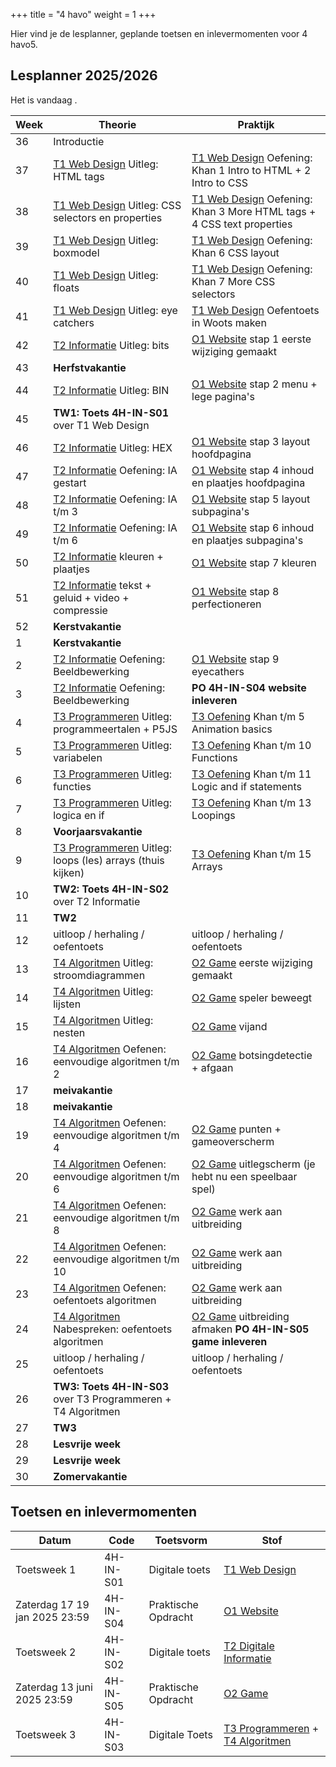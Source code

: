 +++
title = "4 havo"
weight = 1
+++

Hier vind je de lesplanner, geplande toetsen en inlevermomenten voor 4 havo5.

<!--more-->

## Lesplanner 2025/2026

<!-- 
Tip voor het maken van nieuwe lesplanners:
Maak een bronbestand in Excel
Knip en plak de juiste kolommen naar een editor
Vervang tab door | (kan in texteditor maar ook in Word: knip en plak een tab in het zoeken veld en type | in vervangen veld)
Knip en plak het resultaat hieronder
-->

<!-- Zet de huidige datum en weeknummer op de pagina -->
Het is vandaag <span id="vandaag"></span>.
<script type="text/javascript" src="https://cdn.jsdelivr.net/npm/luxon@3.0.1/build/global/luxon.min.js"></script>
<script>
/* source: https://stackoverflow.com/questions/6117814/get-week-of-year-in-javascript-like-in-php */
function getWeekNumber(d) {
    // Copy date so don't modify original
    d = new Date(Date.UTC(d.getFullYear(), d.getMonth(), d.getDate()));
    // Set to nearest Thursday: current date + 4 - current day number
    // Make Sunday's day number 7
    d.setUTCDate(d.getUTCDate() + 4 - (d.getUTCDay()||7));
    // Get first day of year
    var yearStart = new Date(Date.UTC(d.getUTCFullYear(),0,1));
    // Calculate full weeks to nearest Thursday
    var weekNo = Math.ceil(( ( (d - yearStart) / 86400000) + 1)/7);
    // Return array of year and week number
    return [weekNo];
}
const days =["zondag", "maandag", "dinsdag", "woensdag", "donderdag", "vrijdag", "zaterdag"];
const months =["januari","februari","maart","april","mei","juni","juli","augustus","september","oktober","november","december"]
const date = new Date();
document.getElementById("vandaag").innerHTML = `${days[date.getDay()]} ${date.getDate()} ${months[date.getMonth()]} ${date.getFullYear()}, week ${getWeekNumber(date)}`;
console.log("done");
</script>

Week|Theorie|Praktijk
--|--|--
36|Introductie|
37|[T1 Web Design](/theorie/webdesign/) Uitleg: HTML tags|[T1 Web Design](/theorie/webdesign/) Oefening: Khan 1 Intro to HTML + 2 Intro to CSS
38|[T1 Web Design](/theorie/webdesign/) Uitleg: CSS selectors en properties|[T1 Web Design](/theorie/webdesign/) Oefening: Khan 3 More HTML tags + 4 CSS text properties
39|[T1 Web Design](/theorie/webdesign/) Uitleg: boxmodel|[T1 Web Design](/theorie/webdesign/) Oefening: Khan 6 CSS layout
40|[T1 Web Design](/theorie/webdesign/) Uitleg: floats|[T1 Web Design](/theorie/webdesign/) Oefening: Khan 7 More CSS selectors
41|[T1 Web Design](/theorie/webdesign/) Uitleg: eye catchers|[T1 Web Design](/theorie/webdesign/) Oefentoets in Woots maken
42|[T2 Informatie](/theorie/informatie/) Uitleg: bits|[O1 Website](/opdrachten/website/) stap 1 eerste wijziging gemaakt
43|**Herfstvakantie**|
44|[T2 Informatie](/theorie/informatie/) Uitleg: BIN|[O1 Website](/opdrachten/website/) stap 2 menu + lege pagina's
45|**TW1: Toets 4H-IN-S01** over T1 Web Design|
46|[T2 Informatie](/theorie/informatie/) Uitleg: HEX|[O1 Website](/opdrachten/website/) stap 3 layout hoofdpagina
47|[T2 Informatie](/theorie/informatie/) Oefening: IA gestart|[O1 Website](/opdrachten/website/) stap 4 inhoud en plaatjes hoofdpagina
48|[T2 Informatie](/theorie/informatie/) Oefening: IA t/m 3|[O1 Website](/opdrachten/website/) stap 5 layout subpagina's
49|[T2 Informatie](/theorie/informatie/) Oefening: IA t/m 6|[O1 Website](/opdrachten/website/) stap 6 inhoud en plaatjes subpagina's
50|[T2 Informatie](/theorie/informatie/) kleuren + plaatjes| [O1 Website](/opdrachten/website/) stap 7 kleuren
51|[T2 Informatie](/theorie/informatie/) tekst + geluid + video + compressie| [O1 Website](/opdrachten/website/) stap 8 perfectioneren
52|**Kerstvakantie**|
1|**Kerstvakantie**|
2|[T2 Informatie](/theorie/informatie/) Oefening: Beeldbewerking|[O1 Website](/opdrachten/website/) stap 9 eyecathers
3|[T2 Informatie](/theorie/informatie/) Oefening: Beeldbewerking|**PO 4H-IN-S04 website inleveren**
4|[T3 Programmeren](/theorie/programmeren/) Uitleg: programmeertalen + P5JS|[T3 Oefening](/theorie/programmeren/) Khan t/m 5 Animation basics
5|[T3 Programmeren](/theorie/programmeren/) Uitleg: variabelen|[T3 Oefening](/theorie/programmeren/) Khan t/m 10 Functions
6|[T3 Programmeren](/theorie/programmeren/) Uitleg: functies|[T3 Oefening](/theorie/programmeren/) Khan t/m 11 Logic and if statements
7|[T3 Programmeren](/theorie/programmeren/) Uitleg: logica en if|[T3 Oefening](/theorie/programmeren/) Khan t/m 13 Loopings
8|**Voorjaarsvakantie**|
9|[T3 Programmeren](/theorie/programmeren/) Uitleg: loops (les) arrays (thuis kijken)|[T3 Oefening](/theorie/programmeren/) Khan t/m 15 Arrays
10|**TW2: Toets 4H-IN-S02** over T2 Informatie|
11|**TW2**|
12|uitloop / herhaling / oefentoets|uitloop / herhaling / oefentoets
13|[T4 Algoritmen](/theorie/algoritmen/) Uitleg: stroomdiagrammen|[O2 Game](/opdrachten/game/) eerste wijziging gemaakt
14|[T4 Algoritmen](/theorie/algoritmen/) Uitleg: lijsten|[O2 Game](/opdrachten/game/) speler beweegt
15|[T4 Algoritmen](/theorie/algoritmen/) Uitleg: nesten|[O2 Game](/opdrachten/game/) vijand
16|[T4 Algoritmen](/theorie/algoritmen/) Oefenen: eenvoudige algoritmen t/m 2|[O2 Game](/opdrachten/game/) botsingdetectie + afgaan
17|**meivakantie**|
18|**meivakantie**|
19|[T4 Algoritmen](/theorie/algoritmen/) Oefenen: eenvoudige algoritmen t/m 4|[O2 Game](/opdrachten/game/) punten + gameoverscherm
20|[T4 Algoritmen](/theorie/algoritmen/) Oefenen: eenvoudige algoritmen t/m 6|[O2 Game](/opdrachten/game/) uitlegscherm (je hebt nu een speelbaar spel)
21|[T4 Algoritmen](/theorie/algoritmen/) Oefenen: eenvoudige algoritmen t/m 8|[O2 Game](/opdrachten/game/) werk aan uitbreiding
22|[T4 Algoritmen](/theorie/algoritmen/) Oefenen: eenvoudige algoritmen t/m 10|[O2 Game](/opdrachten/game/) werk aan uitbreiding
23|[T4 Algoritmen](/theorie/algoritmen/) Oefenen: oefentoets algoritmen|[O2 Game](/opdrachten/game/) werk aan uitbreiding
24|[T4 Algoritmen](/theorie/algoritmen/) Nabespreken: oefentoets algoritmen| [O2 Game](/opdrachten/game/) uitbreiding afmaken **PO 4H-IN-S05 game inleveren**
25|uitloop / herhaling / oefentoets|uitloop / herhaling / oefentoets
26|**TW3: Toets 4H-IN-S03** over T3 Programmeren + T4 Algoritmen|
27|**TW3**|
28|**Lesvrije week**|
29|**Lesvrije week**|
30|**Zomervakantie**|


## Toetsen en inlevermomenten

Datum        | Code     | Toetsvorm      | Stof
-------------|----------|----------------|-----
 Toetsweek 1 |4H-IN-S01 | Digitale toets | [T1 Web Design](/theorie/webdesign/#leerdoelen)
 Zaterdag 17 19 jan 2025 23:59|4H-IN-S04 | Praktische Opdracht | [O1 Website](/opdrachten/website/)
 Toetsweek 2 |4H-IN-S02 | Digitale toets | [T2 Digitale Informatie](/theorie/informatie/#leerdoelen) 
 Zaterdag 13 juni 2025 23:59|4H-IN-S05 | Praktische Opdracht | [O2 Game](/opdrachten/game/)
 Toetsweek 3 |4H-IN-S03 | Digitale Toets | [T3 Programmeren](/theorie/programmeren/#leerdoelen) + [T4 Algoritmen](/theorie/algoritmen/#leerdoelen)  
